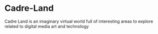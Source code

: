 # Cadre-Land
Cadre Land is an imaginary virtual world full of interesting areas to explore related to digital media art and technology
